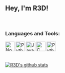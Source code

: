## Hey, I'm R3D!
<br/>

### Languages and Tools:
<a> <img align="left" alt="NodeJS" width="30px" src="https://cdn.jsdelivr.net/gh/devicons/devicon/icons/nodejs/nodejs-original.svg"/> </a>
<a> <img align="left" alt="Python" width="30px" src="https://cdn.jsdelivr.net/gh/devicons/devicon/icons/php/php-original.svg"/> </a>
<a> <img align="left" alt="Java" width="30px" src="https://cdn.jsdelivr.net/gh/devicons/devicon/icons/java/java-original.svg"/> </a>
<a> <img align="left" alt="C" width="30px" src="https://cdn.jsdelivr.net/gh/devicons/devicon/icons/c/c-original.svg"/> </a>
<a> <img align="left" alt="Python" width="30px" src="https://cdn.jsdelivr.net/gh/devicons/devicon/icons/python/python-original.svg"/> </a>

<br/>
<br/>
<br/>

[![R3D's github stats](https://github-readme-stats.vercel.app/api?username=R3DActual&include_all_commits=true&count_private=true&show_icons=true&line_height=20&title_color=FFFFFF&icon_color=FFFFFF&text_color=FFFFFF&bg_color=0D1117)](https://github.com/R3DActual/github-readme-stats)
